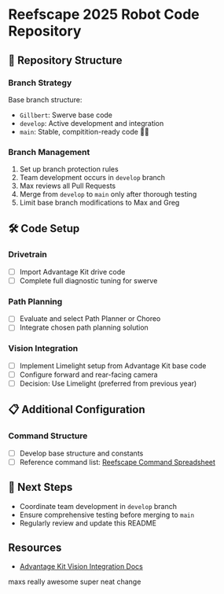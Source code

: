 # Reefscape 2025 Robot Code Repository

## 🤖 Repository Structure

### Branch Strategy
Base branch structure:
- `Gillbert`: Swerve base code
- `develop`: Active development and integration
- `main`: Stable, compitition-ready code 🤖🥳

### Branch Management
1. Set up branch protection rules
2. Team development occurs in `develop` branch
3. Max reviews all Pull Requests
4. Merge from `develop` to `main` only after thorough testing
5. Limit base branch modifications to Max and Greg

## 🛠️ Code Setup

### Drivetrain
- [ ] Import Advantage Kit drive code
- [ ] Complete full diagnostic tuning for swerve

### Path Planning
- [ ] Evaluate and select Path Planner or Choreo
- [ ] Integrate chosen path planning solution

### Vision Integration
- [ ] Implement Limelight setup from Advantage Kit base code
- [ ] Configure forward and rear-facing camera
- [ ] Decision: Use Limelight (preferred from previous year)

## 📋 Additional Configuration

### Command Structure
- [ ] Develop base structure and constants
- [ ] Reference command list: [Reefscape Command Spreadsheet](https://docs.google.com/spreadsheets/d/1-hmzdXKS6qgACqeQ6U8RYg2TpfawPsJiIGIwLDxqnBw/edit?gid=1163826648#gid=1163826648)

## 🚀 Next Steps
- Coordinate team development in `develop` branch
- Ensure comprehensive testing before merging to `main`
- Regularly review and update this README

## Resources
- [Advantage Kit Vision Integration Docs](https://docs.advantagekit.org/getting-started/template-projects/talonfx-swerve-template/#vision-integration)


maxs really awesome super neat change